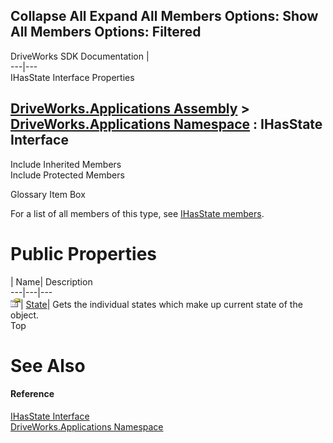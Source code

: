 Collapse All Expand All Members Options: Show All  Members Options: Filtered   
---  
DriveWorks SDK Documentation  |   
---|---  
IHasState Interface Properties   
  
[DriveWorks.Applications Assembly](topic13.md) > [DriveWorks.Applications Namespace](topic16.md) : IHasState Interface  
---  
  
Include Inherited Members    
Include Protected Members    


Glossary Item Box

For a list of all members of this type, see [IHasState members](topic301.md).

# Public Properties

| Name| Description  
---|---|---  
![ Property](dotnetimages/Property.gif)| [State](topic305.md)| Gets the individual states which make up current state of the object.   
Top

# See Also

#### Reference

[IHasState Interface](topic300.md)   
[DriveWorks.Applications Namespace](topic16.md)


